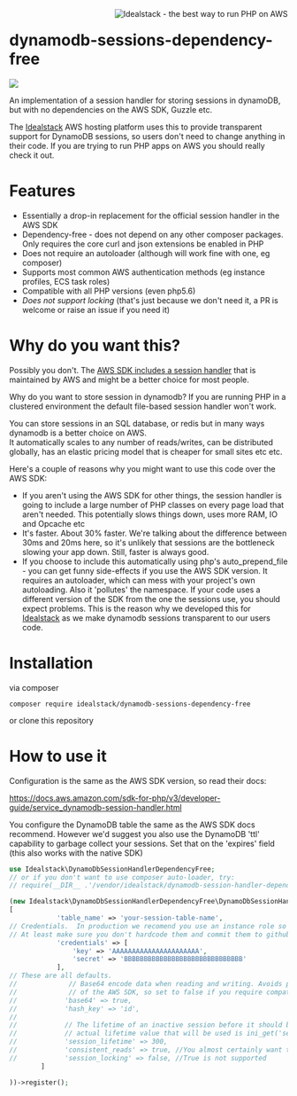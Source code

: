<a href="https://idealstack.io/">
    <img src="https://idealstack.io/application/themes/idealstack/img/github-banner.svg" alt="Idealstack - the best way to run PHP on AWS" title="Idealstack - the best way to run PHP on AWS" align="right"  />
</a>

# dynamodb-sessions-dependency-free

<img src="https://codebuild.us-west-2.amazonaws.com/badges?uuid=eyJlbmNyeXB0ZWREYXRhIjoiVjRSR08rOXNua2IyeWUwZDVPemk3MUNjc09EMUg1aWJlTmR4MCtvNUZOTzNVbXJnbXpxN1VoTEV1QituaGNJSlgybTlhOEJseGJZSGNlZVo5TkFER1prPSIsIml2UGFyYW1ldGVyU3BlYyI6Ik5jd3pmZU1hclIzVmx3V3IiLCJtYXRlcmlhbFNldFNlcmlhbCI6MX0%3D&branch=master" />

An implementation of a session handler for storing sessions in dynamoDB, 
but with no dependencies on the AWS SDK, Guzzle etc.  

The [Idealstack](https://idealstack.io) AWS hosting platform uses this to provide transparent support for DynamoDB 
sessions, so users don't need to change anything in their code.  If you are trying to run PHP apps on AWS you should really check it out.

# Features

- Essentially  a drop-in replacement for the official session handler in the AWS SDK
- Dependency-free - does not depend on any other composer packages. Only requires the core curl and json extensions be 
enabled in PHP 
- Does not require an autoloader (although will work fine with one, eg composer)
- Supports most common AWS authentication methods (eg instance profiles, ECS task roles)
- Compatible with all PHP versions (even php5.6)
- *Does not support locking* (that's just because we don't need it, a PR is welcome or raise an issue if you need it)



# Why do you want this?
Possibly you don't.  The [AWS SDK includes a session handler](https://docs.aws.amazon.com/sdk-for-php/v3/developer-guide/service_dynamodb-session-handler.html) that is maintained by AWS and might be a better choice for most people.

Why do you want to store session in dynamodb? If you are running PHP in a clustered environment the default file-based
session handler won't work.  

You can store sessions in an SQL database, or redis but in many ways dynamodb is a better choice on AWS.  
It automatically scales to any number of reads/writes, can be distributed globally, has an elastic pricing model that
is cheaper for small sites etc etc.


Here's a couple of reasons why you might want to use this code over the AWS SDK:

- If you aren't using the AWS SDK for other things, the session handler is going to include a large number of PHP 
classes on every page load that aren't needed.  This potentially slows things down, uses more RAM, IO and Opcache etc
- It's faster.  About 30% faster.  We're talking about the difference between 30ms and 20ms here, so it's unlikely 
that sessions are the bottleneck slowing your app down.  Still, faster is always good.
- If you choose to include this automatically using php's auto_prepend_file - you can get funny side-effects if you use the 
AWS SDK version.  It requires an autoloader, which can mess with your project's own autoloading.  Also it 'pollutes' 
the namespace.  If your code uses a different version of the SDK from the one the sessions use, you should  expect 
problems.  This is the reason why we developed this for [Idealstack](https://idealstack.io) as we make dynamodb sessions
 transparent to our users code.

# Installation
via composer 

`composer require idealstack/dynamodb-sessions-dependency-free`

or clone this repository

# How to use it

Configuration is the same as the AWS SDK version, so read their docs:

https://docs.aws.amazon.com/sdk-for-php/v3/developer-guide/service_dynamodb-session-handler.html

You configure the DynamoDB table the same as the AWS SDK docs recommend.  However we'd suggest you also use the 
DynamoDB 'ttl' capability to garbage collect your sessions.  Set that on the 'expires' field (this also works with 
the native SDK)

````php
use Idealstack\DynamoDbSessionHandlerDependencyFree;
// or if you don't want to use composer auto-loader, try: 
// require(__DIR__ .'/vendor/idealstack/dynamodb-session-handler-dependency-free/src/DynamoDbSessionHandler.php');

(new Idealstack\DynamoDbSessionHandlerDependencyFree\DynamoDbSessionHandler(
[
            'table_name' => 'your-session-table-name',
// Credentials.  In production we recomend you use an instance role so you do not need to hardcode these.
// At least make sure you don't hardcode them and commit them to github!
            'credentials' => [
                'key' => 'AAAAAAAAAAAAAAAAAAAAAA',
                'secret' => 'BBBBBBBBBBBBBBBBBBBBBBBBBBBBBB'
            ],
// These are all defaults. 
//             // Base64 encode data when reading and writing. Avoids problems with binary data,  Note this is not the behaviour 
//             // of the AWS SDK, so set to false if you require compatibility with existing sessions created with the SDK
//            'base64' => true, 
//            'hash_key' => 'id',
//
//            // The lifetime of an inactive session before it should be garbage collected. If it isn't provided, the 
//            // actual lifetime value that will be used is ini_get('session.gc_maxlifetime').
//            'session_lifetime' => 300,
//            'consistent_reads' => true, //You almost certainly want this to be true
//            'session_locking' => false, //True is not supported
        ]

))->register();
````
